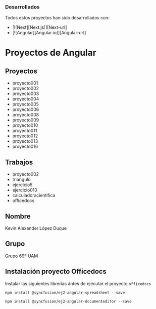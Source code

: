 ### Desarrollados
Todos estos proyectos han sido desarrollados con: 

* [![Next][Next.js]][Next-url]
* [![Angular][Angular.io]][Angular-url]

# Proyectos de Angular
## Proyectos
- proyecto001
- proyecto002
- proyecto003
- proyecto004
- proyecto005
- proyecto006
- proyecto008
- proyecto009
- proyecto010
- proyecto011
- proyecto012
- proyecto013
- proyecto016
## Trabajos
- proyecto002
- triangulo
- ejercicio5
- ejercicio010
- calculadoracientifica
- officedocs
## Nombre
Kevin Alexander López Duque
## Grupo
Grupo 69º UAM
## Instalación proyecto Officedocs
Instalar las siguientes librerías ántes de ejecutar el proyecto `officedocs`
  ```terminal
  npm install @syncfusion/ej2-angular-spreadsheet --save
  ```
  ```terminal
  npm install @syncfusion/ej2-angular-documenteditor --save
  ```